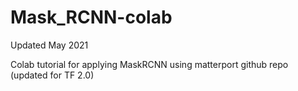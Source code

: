 # Mask_RCNN-colab

Updated  May 2021

Colab tutorial for applying MaskRCNN using matterport github repo (updated for TF 2.0)
